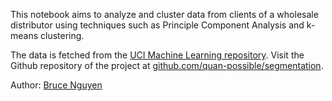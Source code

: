 This notebook aims to analyze and cluster data from clients of a wholesale distributor using techniques such as Principle Component Analysis and k-means clustering.

The data is fetched from the [UCI Machine Learning repository](https://archive.ics.uci.edu/ml/datasets/wholesale+customers). Visit the Github repository of the project at [github.com/quan-possible/segmentation](https://github.com/quan-possible/segmentation).

Author: [Bruce Nguyen](https://github.com/quan-possible)
